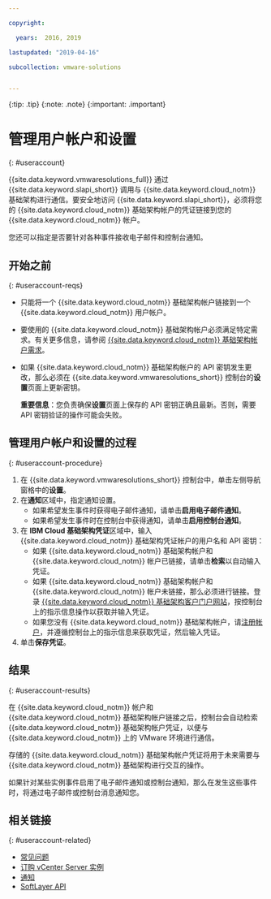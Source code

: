 ```yaml
---

copyright:

  years:  2016, 2019

lastupdated: "2019-04-16"

subcollection: vmware-solutions


---
```


{:tip: .tip}
{:note: .note}
{:important: .important}

# 管理用户帐户和设置
{: #useraccount}

{{site.data.keyword.vmwaresolutions_full}} 通过 {{site.data.keyword.slapi_short}} 调用与 {{site.data.keyword.cloud_notm}} 基础架构进行通信。要安全地访问 {{site.data.keyword.slapi_short}}，必须将您的 {{site.data.keyword.cloud_notm}} 基础架构帐户的凭证链接到您的 {{site.data.keyword.cloud_notm}} 帐户。

您还可以指定是否要针对各种事件接收电子邮件和控制台通知。

## 开始之前
{: #useraccount-reqs}

* 只能将一个 {{site.data.keyword.cloud_notm}} 基础架构帐户链接到一个 {{site.data.keyword.cloud_notm}} 用户帐户。
* 要使用的 {{site.data.keyword.cloud_notm}} 基础架构帐户必须满足特定需求。有关更多信息，请参阅 [{{site.data.keyword.cloud_notm}} 基础架构帐户需求](/docs/services/vmwaresolutions/vmonic?topic=vmware-solutions-slaccountrequirement)。
* 如果 {{site.data.keyword.cloud_notm}} 基础架构帐户的 API 密钥发生更改，那么必须在 {{site.data.keyword.vmwaresolutions_short}} 控制台的**设置**页面上更新密钥。

   **重要信息**：您负责确保**设置**页面上保存的 API 密钥正确且最新。否则，需要 API 密钥验证的操作可能会失败。

## 管理用户帐户和设置的过程
{: #useraccount-procedure}

1. 在 {{site.data.keyword.vmwaresolutions_short}} 控制台中，单击左侧导航窗格中的**设置**。
2. 在**通知**区域中，指定通知设置。
   * 如果希望发生事件时获得电子邮件通知，请单击**启用电子邮件通知**。
   * 如果希望发生事件时在控制台中获得通知，请单击**启用控制台通知**。
3. 在 **IBM Cloud 基础架构凭证**区域中，输入 {{site.data.keyword.cloud_notm}} 基础架构凭证帐户的用户名和 API 密钥：
   * 如果 {{site.data.keyword.cloud_notm}} 基础架构帐户和 {{site.data.keyword.cloud_notm}} 帐户已链接，请单击**检索**以自动输入凭证。
   * 如果 {{site.data.keyword.cloud_notm}} 基础架构帐户和 {{site.data.keyword.cloud_notm}} 帐户未链接，那么必须进行链接。登录 [{{site.data.keyword.cloud_notm}} 基础架构客户门户网站](https://control.softlayer.com/)，按控制台上的指示信息操作以获取并输入凭证。
   * 如果您没有 {{site.data.keyword.cloud_notm}} 基础架构帐户，请[注册帐户](/docs/services/vmwaresolutions/vmonic?topic=vmware-solutions-signing_softlayer_account)，并遵循控制台上的指示信息来获取凭证，然后输入凭证。
4. 单击**保存凭证**。

## 结果
{: #useraccount-results}

在 {{site.data.keyword.cloud_notm}} 帐户和 {{site.data.keyword.cloud_notm}} 基础架构帐户链接之后，控制台会自动检索 {{site.data.keyword.cloud_notm}} 基础架构帐户凭证，以便与 {{site.data.keyword.cloud_notm}} 上的 VMware 环境进行通信。

存储的 {{site.data.keyword.cloud_notm}} 基础架构帐户凭证将用于未来需要与 {{site.data.keyword.cloud_notm}} 基础架构进行交互的操作。

如果针对某些实例事件启用了电子邮件通知或控制台通知，那么在发生这些事件时，将通过电子邮件或控制台消息通知您。

## 相关链接
{: #useraccount-related}

* [常见问题](/docs/services/vmwaresolutions/vmonic?topic=vmware-solutions-faq)
* [订购 vCenter Server 实例](/docs/services/vmwaresolutions/vcenter?topic=vmware-solutions-vc_orderinginstance)
* [通知](/docs/services/vmwaresolutions/vmonic?topic=vmware-solutions-notifications)
* [SoftLayer API](/docs/customer-portal?topic=customer-portal-customerportal_api)
